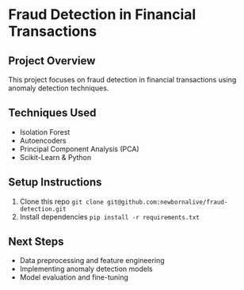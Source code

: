 # Fraud Detection in Financial Transactions 
## Project Overview 
This project focuses on fraud detection in financial transactions using anomaly detection techniques. 

## Techniques Used 
- Isolation Forest 
- Autoencoders 
- Principal Component Analysis (PCA) 
- Scikit-Learn & Python

## Setup Instructions 
1. Clone this repo `git clone git@github.com:newbornalive/fraud-detection.git` 
2. Install dependencies `pip install -r requirements.txt` 

## Next Steps 
- Data preprocessing and feature engineering 
- Implementing anomaly detection models 
- Model evaluation and fine-tuning 
